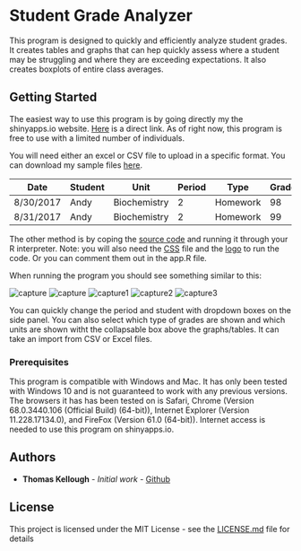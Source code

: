 # Student Grade Analyzer

This program is designed to quickly and efficiently analyze student grades. It creates tables and graphs that can hep quickly assess where a student may be struggling and where they are exceeding expectations. It also creates boxplots of entire class averages.

## Getting Started

The easiest way to use this program is by going directly my the shinyapps.io website. [Here](https://tkellough.shinyapps.io/grades/) is a direct link. As of right now, this program is free to use with a limited number of individuals. 

You will need either an excel or CSV file to upload in a specific format. You can download my sample files [here](assets).

| Date	    | Student	| Unit	        | Period	| Type	    | Grade	| Weight |
| --------- | ------- | ------------- | ------- | --------- | ----- | ------ |
| 8/30/2017	| Andy	  | Biochemistry	| 2	      | Homework	| 98	  | 15     |
| 8/31/2017	| Andy	  | Biochemistry	| 2	      | Homework	| 99    | 15     |


The other method is by coping the [source code](app.R) and running it through your R interpreter. Note: you will also need the [CSS](www/custom.css) file and the [logo](www/lhimg.JPG) to run the code. Or you can comment them out in the app.R file. 

When running the program you should see something similar to this:

![capture](https://user-images.githubusercontent.com/41200583/44596990-ca3fa580-a793-11e8-959d-a739d524e46b.JPG)
![capture](https://user-images.githubusercontent.com/41200583/44597071-12f75e80-a794-11e8-9a5e-859ea8b6076e.JPG)
![capture1](https://user-images.githubusercontent.com/41200583/44597076-1559b880-a794-11e8-9bab-fca0685cdda2.JPG)
![capture2](https://user-images.githubusercontent.com/41200583/44597077-17237c00-a794-11e8-981a-1a97cb2e9bc5.JPG)
![capture3](https://user-images.githubusercontent.com/41200583/44597084-1a1e6c80-a794-11e8-89ae-65e713213667.JPG)

You can quickly change the period and student with dropdown boxes on the side panel. You can also select which type of grades are shown and which units are shown witht the collapsable box above the graphs/tables. It can take an import from CSV or Excel files.

### Prerequisites

This program is compatible with Windows and Mac. It has only been tested with Windows 10 and is not guaranteed to work with any previous versions. The browsers it has has been tested on is Safari, Chrome (Version 68.0.3440.106 (Official Build) (64-bit)), Internet Explorer (Version 11.228.17134.0), and FireFox (Version 61.0 (64-bit)). Internet access is needed to use this program on shinyapps.io.

## Authors

* **Thomas Kellough** - *Initial work* - [Github](https://github.com/thomaskellough)

## License

This project is licensed under the MIT License - see the [LICENSE.md](LICENSE.md) file for details
